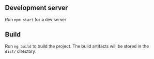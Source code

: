 ## Development server 

Run `npm start` for a dev server

## Build

Run `ng build` to build the project. The build artifacts will be stored in the `dist/` directory.